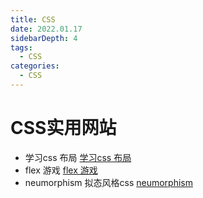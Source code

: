 ```yaml
---
title: CSS
date: 2022.01.17
sidebarDepth: 4
tags:
  - CSS
categories:
  - CSS
---
```

# CSS实用网站

- 学习css 布局
  [学习css 布局](https://zh.learnlayout.com/)
- flex 游戏
  [flex 游戏](https://flexboxfroggy.com/)
- neumorphism 拟态风格css
  [neumorphism](https://neumorphism.io/#f2d900)
